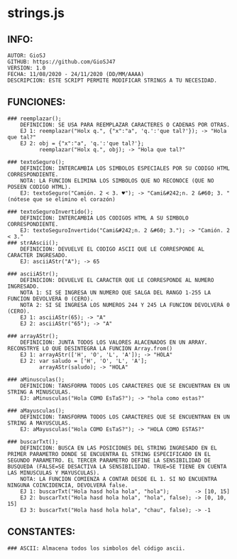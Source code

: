 # strings.js
## INFO:
	AUTOR: GioSJ
	GITHUB: https://github.com/GioSJ47
	VERSION: 1.0
	FECHA: 11/08/2020 - 24/11/2020 (DD/MM/AAAA)
	DESCRIPCION: ESTE SCRIPT PERMITE MODIFICAR STRINGS A TU NECESIDAD.
	
## FUNCIONES:
	### reemplazar();
		DEFINICION: SE USA PARA REEMPLAZAR CARACTERES O CADENAS POR OTRAS.
		EJ 1: reemplazar("Holx q.", {"x":"a", 'q.':'que tal?'}); -> "Hola que tal?"
		EJ 2: obj = {"x":"a", 'q.':'que tal?'};
		      reemplazar("Holx q.", obj); -> "Hola que tal?"
	
	### textoSeguro();
		DEFINICION: INTERCAMBIA LOS SIMBOLOS ESPECIALES POR SU CODIGO HTML CORRESPONDIENTE.
		NOTA: LA FUNCION ELIMINA LOS SIMBOLOS QUE NO RECONOCE (QUE NO POSEEN CODIGO HTML).
		EJ: textoSeguro("Camión. 2 < 3. ♥"); -> "Cami&#242;n. 2 &#60; 3. "   (nótese que se elimino el corazón)
		
	### textoSeguroInvertido();
		DEFINICION: INTERCAMBIA LOS CODIGOS HTML A SU SIMBOLO CORRESPONDIENTE.
		EJ: textoSeguroInvertido("Cami&#242;n. 2 &#60; 3."); -> "Camión. 2 < 3."
	### strAAscii();
		DEFINICION: DEVUELVE EL CODIGO ASCII QUE LE CORRESPONDE AL CARACTER INGRESADO.
		EJ: asciiAStr("A"); -> 65
	
	### asciiAStr();
		DEFINICION: DEVUELVE EL CARACTER QUE LE CORRESPONDE AL NUMERO INGRESADO.
		NOTA 1: SI SE INGRESA UN NUMERO QUE SALGA DEL RANGO 1-255 LA FUNCION DEVOLVERÁ 0 (CERO).
		NOTA 2: SI SE INGRESA LOS NUMEROS 244 Y 245 LA FUNCION DEVOLVERÁ 0 (CERO).
		EJ 1: asciiAStr(65); -> "A"
		EJ 2: asciiAStr("65"); -> "A"
		
	### arrayAStr();
		DEFINICION: JUNTA TODOS LOS VALORES ALACENADOS EN UN ARRAY. RECONSTRYE LO QUE DESINTEGRA LA FUNCION Array.from()
		EJ 1: arrayAStr(['H', 'O', 'L', 'A']); -> "HOLA"
		EJ 2: var saludo = ['H', 'O', 'L', 'A'];
			  arrayAStr(saludo); -> "HOLA"
		
	### aMinusculas();
		DEFINICION: TANSFORMA TODOS LOS CARACTERES QUE SE ENCUENTRAN EN UN STRING A MINUSCULAS.
		EJ: aMinusculas("Hola COMO EsTaS?"); -> "hola como estas?"
		
	### aMayusculas();
		DEFINICION: TANSFORMA TODOS LOS CARACTERES QUE SE ENCUENTRAN EN UN STRING A MAYUSCULAS.
		EJ: aMayusculas("Hola COMO EsTaS?"); -> "HOLA COMO ESTAS?"
		
	### buscarTxt();
		DEFINICION: BUSCA EN LAS POSICIONES DEL STRING INGRESADO EN EL PRIMER PARAMETRO DONDE SE ENCUENTRA EL STRING ESPECIFICADO EN EL SEGUNDO PARAMETRO. EL TERCER PARAMETRO DEFINE LA SENSIBILIDAD DE BUSQUEDA (FALSE=SE DESACTIVA LA SENSIBILIDAD. TRUE=SE TIENE EN CUENTA LAS MINUSCULAS Y MAYUSCULAS).
		NOTA: LA FUNCION COMIENZA A CONTAR DESDE EL 1. SI NO ENCUENTRA NINGUNA COINCIDENCIA, DEVOLVERÁ false.
		EJ 1: buscarTxt("Hola hasd hola hola", "hola");        -> [10, 15]
		EJ 2: buscarTxt("Hola hasd hola hola", "hola", false); -> [0, 10, 15]
		EJ 3: buscarTxt("Hola hasd hola hola", "chau", false); -> -1
		
## CONSTANTES:
	### ASCII: Almacena todos los simbolos del código ascii.
